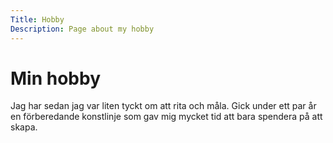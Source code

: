 ```yaml
---
Title: Hobby
Description: Page about my hobby
---
```


Min hobby
==================

Jag har sedan jag var liten tyckt om att rita och måla. Gick under ett par år en förberedande konstlinje som gav mig mycket tid att
bara spendera på att skapa.